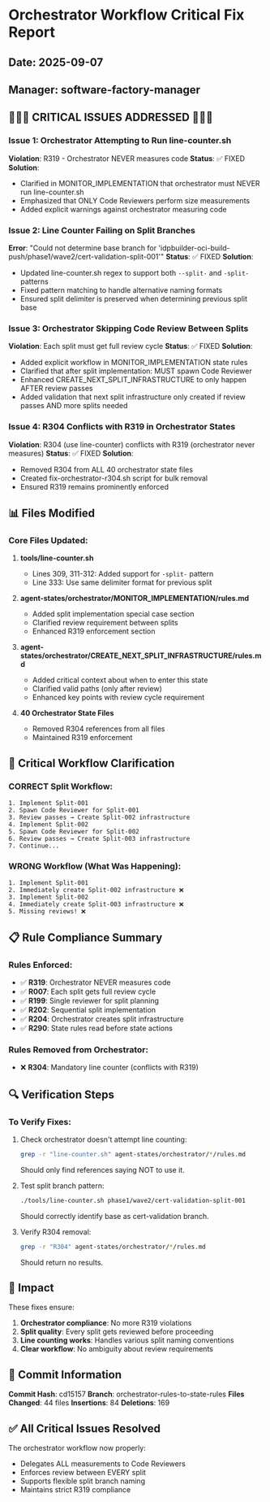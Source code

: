 # Orchestrator Workflow Critical Fix Report

## Date: 2025-09-07
## Manager: software-factory-manager

## 🔴🔴🔴 CRITICAL ISSUES ADDRESSED 🔴🔴🔴

### Issue 1: Orchestrator Attempting to Run line-counter.sh
**Violation**: R319 - Orchestrator NEVER measures code
**Status**: ✅ FIXED
**Solution**: 
- Clarified in MONITOR_IMPLEMENTATION that orchestrator must NEVER run line-counter.sh
- Emphasized that ONLY Code Reviewers perform size measurements
- Added explicit warnings against orchestrator measuring code

### Issue 2: Line Counter Failing on Split Branches
**Error**: "Could not determine base branch for 'idpbuilder-oci-build-push/phase1/wave2/cert-validation-split-001'"
**Status**: ✅ FIXED
**Solution**:
- Updated line-counter.sh regex to support both `--split-` and `-split-` patterns
- Fixed pattern matching to handle alternative naming formats
- Ensured split delimiter is preserved when determining previous split base

### Issue 3: Orchestrator Skipping Code Review Between Splits
**Violation**: Each split must get full review cycle
**Status**: ✅ FIXED
**Solution**:
- Added explicit workflow in MONITOR_IMPLEMENTATION state rules
- Clarified that after split implementation: MUST spawn Code Reviewer
- Enhanced CREATE_NEXT_SPLIT_INFRASTRUCTURE to only happen AFTER review passes
- Added validation that next split infrastructure only created if review passes AND more splits needed

### Issue 4: R304 Conflicts with R319 in Orchestrator States
**Violation**: R304 (use line-counter) conflicts with R319 (orchestrator never measures)
**Status**: ✅ FIXED
**Solution**:
- Removed R304 from ALL 40 orchestrator state files
- Created fix-orchestrator-r304.sh script for bulk removal
- Ensured R319 remains prominently enforced

## 📊 Files Modified

### Core Files Updated:
1. **tools/line-counter.sh**
   - Lines 309, 311-312: Added support for `-split-` pattern
   - Line 333: Use same delimiter format for previous split

2. **agent-states/orchestrator/MONITOR_IMPLEMENTATION/rules.md**
   - Added split implementation special case section
   - Clarified review requirement between splits
   - Enhanced R319 enforcement section

3. **agent-states/orchestrator/CREATE_NEXT_SPLIT_INFRASTRUCTURE/rules.md**
   - Added critical context about when to enter this state
   - Clarified valid paths (only after review)
   - Enhanced key points with review cycle requirement

4. **40 Orchestrator State Files**
   - Removed R304 references from all files
   - Maintained R319 enforcement

## 🚨 Critical Workflow Clarification

### CORRECT Split Workflow:
```
1. Implement Split-001
2. Spawn Code Reviewer for Split-001
3. Review passes → Create Split-002 infrastructure
4. Implement Split-002
5. Spawn Code Reviewer for Split-002
6. Review passes → Create Split-003 infrastructure
7. Continue...
```

### WRONG Workflow (What Was Happening):
```
1. Implement Split-001
2. Immediately create Split-002 infrastructure ❌
3. Implement Split-002
4. Immediately create Split-003 infrastructure ❌
5. Missing reviews! ❌
```

## 📋 Rule Compliance Summary

### Rules Enforced:
- ✅ **R319**: Orchestrator NEVER measures code
- ✅ **R007**: Each split gets full review cycle
- ✅ **R199**: Single reviewer for split planning
- ✅ **R202**: Sequential split implementation
- ✅ **R204**: Orchestrator creates split infrastructure
- ✅ **R290**: State rules read before state actions

### Rules Removed from Orchestrator:
- ❌ **R304**: Mandatory line counter (conflicts with R319)

## 🔍 Verification Steps

### To Verify Fixes:
1. Check orchestrator doesn't attempt line counting:
   ```bash
   grep -r "line-counter.sh" agent-states/orchestrator/*/rules.md
   ```
   Should only find references saying NOT to use it.

2. Test split branch pattern:
   ```bash
   ./tools/line-counter.sh phase1/wave2/cert-validation-split-001
   ```
   Should correctly identify base as cert-validation branch.

3. Verify R304 removal:
   ```bash
   grep -r "R304" agent-states/orchestrator/*/rules.md
   ```
   Should return no results.

## 🎯 Impact

These fixes ensure:
1. **Orchestrator compliance**: No more R319 violations
2. **Split quality**: Every split gets reviewed before proceeding
3. **Line counting works**: Handles various split naming conventions
4. **Clear workflow**: No ambiguity about review requirements

## 📝 Commit Information

**Commit Hash**: cd15157
**Branch**: orchestrator-rules-to-state-rules
**Files Changed**: 44 files
**Insertions**: 84
**Deletions**: 169

## ✅ All Critical Issues Resolved

The orchestrator workflow now properly:
- Delegates ALL measurements to Code Reviewers
- Enforces review between EVERY split
- Supports flexible split branch naming
- Maintains strict R319 compliance